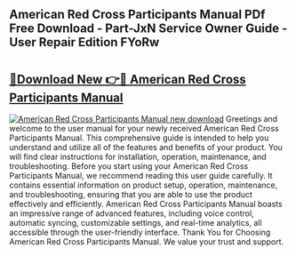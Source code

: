 ## American Red Cross Participants Manual PDf Free Download - Part-JxN Service Owner Guide - User Repair Edition FYoRw

# <h2><a href="http://bc20714.oget.top/?id=American+Red+Cross+Participants+Manual">🔗Download New 👉🔴 American Red Cross Participants Manual</a></h2>

[![American Red Cross Participants Manual new download](https://i.imgur.com/5g1atiW.png)](http://bc20714.oget.top/?id=American+Red+Cross+Participants+Manual)
Greetings and welcome to the user manual for your newly received American Red Cross Participants Manual. This comprehensive guide is intended to help you understand and utilize all of the features and benefits of your product. You will find clear instructions for installation, operation, maintenance, and troubleshooting. Before you start using your American Red Cross Participants Manual, we recommend reading this user guide carefully. It contains essential information on product setup, operation, maintenance, and troubleshooting, ensuring that you are able to use the product effectively and efficiently. American Red Cross Participants Manual boasts an impressive range of advanced features, including voice control, automatic syncing, customizable settings, and real-time analytics, all accessible through the user-friendly interface. Thank You for Choosing American Red Cross Participants Manual. We value your trust and support.
